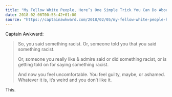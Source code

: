 ```yaml
---
title: "My Fellow White People, Here’s One Simple Trick You Can Do About Racism TODAY!"
date: 2018-02-06T00:55:42+01:00
source: "https://captainawkward.com/2018/02/05/my-fellow-white-people-heres-one-simple-trick-you-can-do-about-racism-today/"
---
```


Captain Awkward:

> So, you said something racist. Or, someone told you that you said something racist.
>
> Or, someone you really like & admire said or did something racist, or is getting told on for saying something racist.
>
> And now you feel uncomfortable. You feel guilty, maybe, or ashamed. Whatever it is, it’s weird and you don’t like it.

This.
